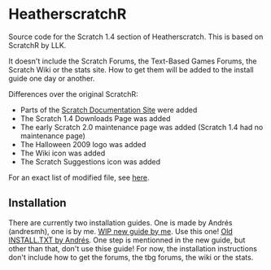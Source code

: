 # HeatherscratchR
Source code for the Scratch 1.4 section of Heatherscratch. This is based on ScratchR by LLK.

It doesn't include the Scratch Forums, the Text-Based Games Forums, the Scratch Wiki or the stats site. How to get them will be added to the install guide one day or another.

Differences over the original ScratchR:
- Parts of the [Scratch Documentation Site](https://web.archive.org/web/20110411054144/http://info.scratch.mit.edu/) were added
- The Scratch 1.4 Downloads Page was added
- The early Scratch 2.0 maintenance page was added (Scratch 1.4 had no maintenance page)
- The Halloween 2009 logo was added
- The Wiki icon was added
- The Scratch Suggestions icon was added

For an exact list of modified file, see [here](https://github.com/heathercat123/HeatherscratchR/compare/cd6146e..master).

## Installation
There are currently two installation guides. One is made by Andrés (andresmh), one is by me.
[WIP new guide by me](https://github.com/heathercat123/HeatherscratchR/blob/master/how%20to%20scratchr.txt). Use this one!
[Old INSTALL.TXT by Andrés](https://github.com/heathercat123/HeatherscratchR/blob/master/INSTALL.txt). One step is mentionned in the new guide, but other than that, don't use thise guide!
For now, the installation instructions don't include how to get the forums, the tbg forums, the wiki or the stats.